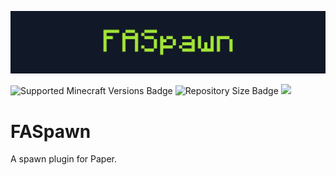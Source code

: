 ![FASpawn banner](/assets/faspawn-banner.png)

![Supported Minecraft Versions Badge](https://img.shields.io/badge/Minecraft-1.19.4--1.20.4-%23a3e635?style=for-the-badge&labelColor=%23111827)
![Repository Size Badge](https://img.shields.io/github/repo-size/fabianmakila/faspawn?style=for-the-badge&labelColor=%23111827&color=%23a3e635)
[<img src="https://img.shields.io/github/v/release/fabianmakila/faspawn?include_prereleases&style=for-the-badge&labelColor=%23111827&color=%23a3e635">](https://github.com/fabianmakila/faspawn/releases)

# FASpawn
A spawn plugin for Paper.

